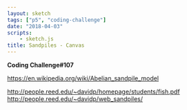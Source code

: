 ```yaml
---
layout: sketch
tags: ["p5", "coding-challenge"]
date: "2018-04-03"
scripts: 
    - sketch.js
title: Sandpiles - Canvas
---
```


**Coding Challenge#107**

<https://en.wikipedia.org/wiki/Abelian_sandpile_model>

<http://people.reed.edu/~davidp/homepage/students/fish.pdf>
<http://people.reed.edu/~davidp/web_sandpiles/>